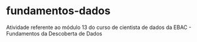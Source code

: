 # fundamentos-dados
Atividade referente ao módulo 13 do curso de cientista de dados da EBAC - Fundamentos da Descoberta de Dados
